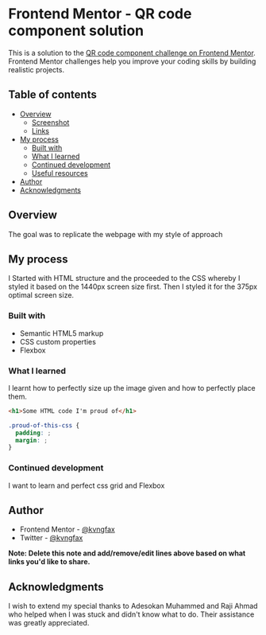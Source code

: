 # Frontend Mentor - QR code component solution

This is a solution to the [QR code component challenge on Frontend Mentor](https://www.frontendmentor.io/challenges/qr-code-component-iux_sIO_H). Frontend Mentor challenges help you improve your coding skills by building realistic projects.

## Table of contents

- [Overview](#overview)
  - [Screenshot](#screenshot)
  - [Links](#links)
- [My process](#my-process)
  - [Built with](#built-with)
  - [What I learned](#what-i-learned)
  - [Continued development](#continued-development)
  - [Useful resources](#useful-resources)
- [Author](#author)
- [Acknowledgments](#acknowledgments)

## Overview
 The goal was to replicate the webpage with my style of approach

## My process

I Started with HTML structure and the proceeded to the CSS whereby I styled it based on the 1440px screen size first. Then I styled it for the 375px optimal screen size.

### Built with

- Semantic HTML5 markup
- CSS custom properties
- Flexbox

### What I learned

I learnt how to perfectly size up the image given and how to perfectly place them.

```html
<h1>Some HTML code I'm proud of</h1>
```
```css
.proud-of-this-css {
  padding: ;
  margin: ;
}
```


### Continued development

 I want to learn and perfect css grid and Flexbox

## Author

- Frontend Mentor - [@kvngfax](https://www.frontendmentor.io/profile/yourusername)
- Twitter - [@kvngfax](https://www.twitter.com/kvngfax)

**Note: Delete this note and add/remove/edit lines above based on what links you'd like to share.**

## Acknowledgments
  I wish to extend my special thanks to Adesokan Muhammed and Raji Ahmad who helped when I was stuck and didn't know what to do.
  Their assistance was greatly appreciated.

